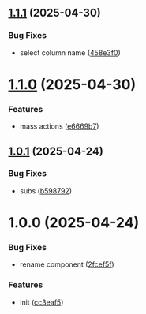 ## [1.1.1](https://github.com/menelai/material-table/compare/v1.1.0...v1.1.1) (2025-04-30)


### Bug Fixes

* select column name ([458e3f0](https://github.com/menelai/material-table/commit/458e3f0a4cd2667f60a7f597dfb425c209ef94b1))

# [1.1.0](https://github.com/menelai/material-table/compare/v1.0.1...v1.1.0) (2025-04-30)


### Features

* mass actions ([e6669b7](https://github.com/menelai/material-table/commit/e6669b7a36ed0cfbdc2662e9e7bd446755ad9a38))

## [1.0.1](https://github.com/menelai/material-table/compare/v1.0.0...v1.0.1) (2025-04-24)


### Bug Fixes

* subs ([b598792](https://github.com/menelai/material-table/commit/b598792d47dde623457eebf63d365636bd5070a3))

# 1.0.0 (2025-04-24)


### Bug Fixes

* rename component ([2fcef5f](https://github.com/menelai/material-table/commit/2fcef5f5d4ecd6abe4415c3e618cf974005a59a4))


### Features

* init ([cc3eaf5](https://github.com/menelai/material-table/commit/cc3eaf5356b6490c0c4640742cb3d8020a4f07be))
